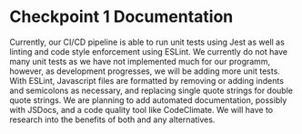 # Checkpoint 1 Documentation
Currently, our CI/CD pipeline is able to run unit tests using Jest as well as linting and code style enforcement using ESLint. We currently do not have many unit tests as we have not implemented much for our programm, however, as development progresses, we will be adding more unit tests. With ESLint, Javascript files are formatted by removing or adding indents and semicolons as necessary, and replacing single quote strings for double quote strings. We are planning to add automated documentation, possibly with JSDocs, and a code quality tool like CodeClimate. We will have to research into the benefits of both and any alternatives.
